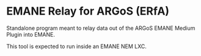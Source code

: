 # EMANE Relay for ARGoS (ERfA)

Standalone program meant to relay data out of the ARGoS EMANE Medium Plugin into EMANE.

This tool is expected to run inside an EMANE NEM LXC.